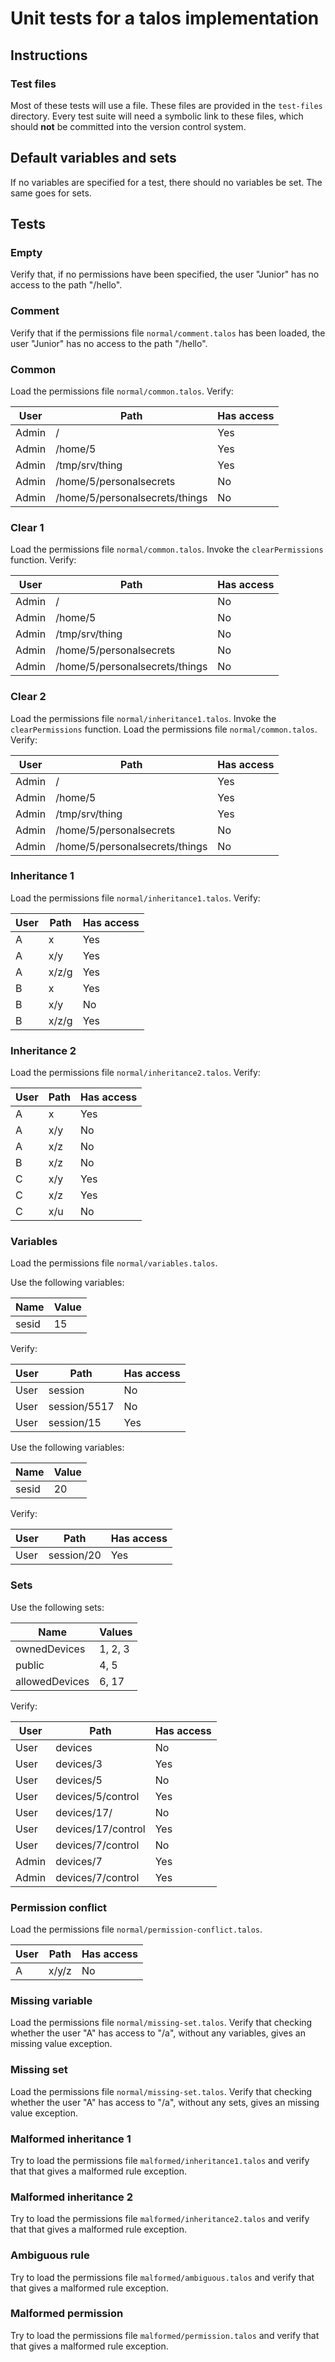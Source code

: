 # Unit tests for a talos implementation

## Instructions

### Test files
Most of these tests will use a file. These files are provided in the `test-files` directory. Every test suite will need a symbolic link to these files, which should **not** be committed into the version control system.

## Default variables and sets

If no variables are specified for a test, there should no variables be set. The same goes for sets.

## Tests

### Empty

Verify that, if no permissions have been specified, the user "Junior" has no access to the path "/hello".

### Comment

Verify that if the permissions file `normal/comment.talos` has been loaded, the user "Junior" has no access to the path "/hello".

### Common

Load the permissions file `normal/common.talos`. Verify:

| User  | Path                           | Has access |
| ----- | ------------------------------ | ---------- |
| Admin | /                              | Yes        |
| Admin | /home/5                        | Yes        |
| Admin | /tmp/srv/thing                 | Yes        |
| Admin | /home/5/personalsecrets        | No         |
| Admin | /home/5/personalsecrets/things | No         |

### Clear 1

Load the permissions file `normal/common.talos`. Invoke the `clearPermissions` function. Verify:

| User  | Path                           | Has access |
| ----- | ------------------------------ | ---------- |
| Admin | /                              | No         |
| Admin | /home/5                        | No         |
| Admin | /tmp/srv/thing                 | No         |
| Admin | /home/5/personalsecrets        | No         |
| Admin | /home/5/personalsecrets/things | No         |

### Clear 2

Load the permissions file `normal/inheritance1.talos`. Invoke the `clearPermissions` function. Load the permissions file `normal/common.talos`. Verify:

| User  | Path                           | Has access |
| ----- | ------------------------------ | ---------- |
| Admin | /                              | Yes        |
| Admin | /home/5                        | Yes        |
| Admin | /tmp/srv/thing                 | Yes        |
| Admin | /home/5/personalsecrets        | No         |
| Admin | /home/5/personalsecrets/things | No         |

### Inheritance 1

Load the permissions file `normal/inheritance1.talos`. Verify:

| User  | Path  | Has access |
| ----- | ----- | ---------- |
| A     | x     | Yes        |
| A     | x/y   | Yes        |
| A     | x/z/g | Yes        |
| B     | x     | Yes        |
| B     | x/y   | No         | 
| B     | x/z/g | Yes        |

### Inheritance 2

Load the permissions file `normal/inheritance2.talos`. Verify:

| User  | Path | Has access |
| ----- | -----| ---------- |
| A     | x    | Yes        |
| A     | x/y  | No         |
| A     | x/z  | No         |
| B     | x/z  | No         |
| C     | x/y  | Yes        | 
| C     | x/z  | Yes        |
| C     | x/u  | No         |

### Variables

Load the permissions file `normal/variables.talos`.

Use the following variables:

| Name  | Value |
| ----- | ----- |
| sesid | 15    | 

Verify:

| User | Path         | Has access |
| ---- | ------------ | ---------- |
| User | session      | No         |
| User | session/5517 | No         |
| User | session/15   | Yes        |

Use the following variables:

| Name  | Value |
| ----- | ----- |
| sesid | 20    | 

Verify:

| User | Path       | Has access |
| ---- | ---------- | ---------- |
| User | session/20 | Yes        |

### Sets

Use the following sets:

| Name           | Values  |
| -------------- | ------- |
| ownedDevices   | 1, 2, 3 | 
| public         | 4, 5    | 
| allowedDevices | 6, 17   | 

Verify:

| User  | Path               | Has access |
| ----- | ------------------ | ---------- |
| User  | devices            | No         |
| User  | devices/3          | Yes        |
| User  | devices/5          | No         |
| User  | devices/5/control  | Yes        |
| User  | devices/17/        | No         |
| User  | devices/17/control | Yes        |
| User  | devices/7/control  | No         |
| Admin | devices/7          | Yes        |
| Admin | devices/7/control  | Yes        |

### Permission conflict

Load the permissions file `normal/permission-conflict.talos`.

| User | Path  | Has access |
| ---- | ----- | ---------- |
| A    | x/y/z | No         |

### Missing variable

Load the permissions file `normal/missing-set.talos`. Verify that checking whether the user "A" has access to "/a", without any variables, gives an missing value exception.

### Missing set

Load the permissions file `normal/missing-set.talos`. Verify that checking whether the user "A" has access to "/a", without any sets, gives an missing value exception.

### Malformed inheritance 1

Try to load the permissions file `malformed/inheritance1.talos` and verify that that gives a malformed rule exception.

### Malformed inheritance 2

Try to load the permissions file `malformed/inheritance2.talos` and verify that that gives a malformed rule exception.

### Ambiguous rule

Try to load the permissions file `malformed/ambiguous.talos` and verify that that gives a malformed rule exception.

### Malformed permission

Try to load the permissions file `malformed/permission.talos` and verify that that gives a malformed rule exception.
